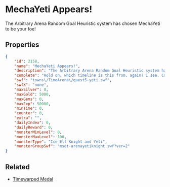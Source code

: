 # MechaYeti Appears!

The Arbitrary Arena Random Goal Heuristic system has chosen MechaYeti to be your foe!

## Properties

```json
{
    "id": 2158,
    "name": "MechaYeti Appears!",
    "description": "The Arbitrary Arena Random Goal Heuristic system has chosen MechaYeti to be your foe!",
    "complete": "Hold on, which timeline is this from, again? I see. Carry on, then.",
    "swf": "towns\/TimeArena\/quest5-yeti.swf",
    "swfX": "none",
    "maxSilver": 0,
    "maxGold": 5000,
    "maxGems": 0,
    "maxExp": 50000,
    "minTime": 0,
    "counter": 0,
    "extra": "",
    "dailyIndex": 0,
    "dailyReward": 0,
    "monsterMinLevel": 0,
    "monsterMaxLevel": 100,
    "monsterType": "Ice Elf Knight and Yeti",
    "monsterGroupSwf": "mset-arenayetiknight.swf?ver=2"
}
```

## Related

- [Timewarped Medal](../items/18514-timewarped-medal.md)

